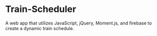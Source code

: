 # Train-Scheduler
A web app that utilizes JavaScript, jQuery, Moment.js, and firebase to create a dynamic train schedule.
